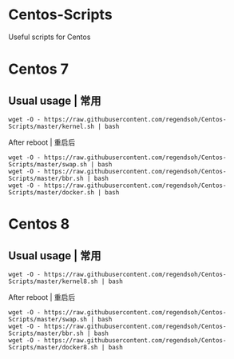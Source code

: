 # Centos-Scripts
Useful scripts for Centos


# Centos 7
## Usual usage | 常用
```
wget -O - https://raw.githubusercontent.com/regendsoh/Centos-Scripts/master/kernel.sh | bash
```
After reboot | 重启后
```
wget -O - https://raw.githubusercontent.com/regendsoh/Centos-Scripts/master/swap.sh | bash
wget -O - https://raw.githubusercontent.com/regendsoh/Centos-Scripts/master/bbr.sh | bash
wget -O - https://raw.githubusercontent.com/regendsoh/Centos-Scripts/master/docker.sh | bash
```

# Centos 8
## Usual usage | 常用
```
wget -O - https://raw.githubusercontent.com/regendsoh/Centos-Scripts/master/kernel8.sh | bash
```
After reboot | 重启后
```
wget -O - https://raw.githubusercontent.com/regendsoh/Centos-Scripts/master/swap.sh | bash
wget -O - https://raw.githubusercontent.com/regendsoh/Centos-Scripts/master/bbr.sh | bash
wget -O - https://raw.githubusercontent.com/regendsoh/Centos-Scripts/master/docker8.sh | bash
```

